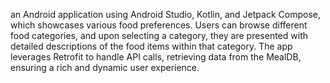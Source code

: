 an Android application using Android Studio, Kotlin, and Jetpack Compose, which showcases various food preferences.
Users can browse different food categories, and upon selecting a category, they are presented with detailed descriptions
of the food items within that category. The app leverages Retrofit to handle API calls, retrieving data from the MealDB, 
ensuring a rich and dynamic user experience.
